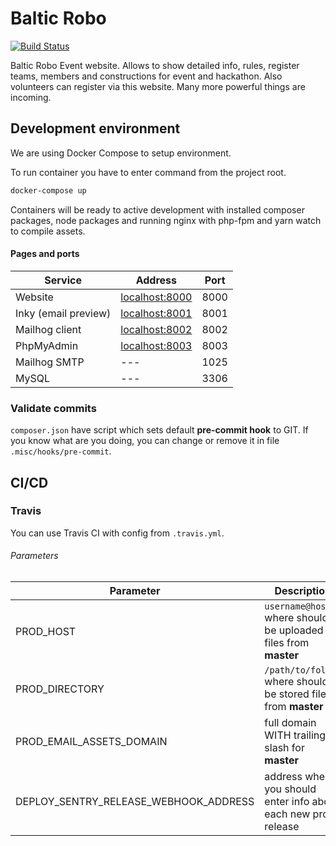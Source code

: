 # Baltic Robo
[![Build Status](https://travis-ci.org/balticrobo/legacy-website.svg?branch=master)](https://travis-ci.org/balticrobo/legacy-website)

Baltic Robo Event website. Allows to show detailed info, rules, register teams,
 members and constructions for event and hackathon. Also volunteers can register
 via this website. Many more powerful things are incoming.
## Development environment
We are using Docker Compose to setup environment.

To run container you have to enter command from the project root.
```bash
docker-compose up
```
Containers will be ready to active development with installed composer packages,
 node packages and running nginx with php-fpm and yarn watch to compile assets.
#### Pages and ports
| Service              | Address                                 | Port |
| -------------------- | --------------------------------------- | ---- |
| Website              | [localhost:8000](http://localhost:8000) | 8000 |
| Inky (email preview) | [localhost:8001](http://localhost:8001) | 8001 |
| Mailhog client       | [localhost:8002](http://localhost:8002) | 8002 |
| PhpMyAdmin           | [localhost:8003](http://localhost:8003) | 8003 |
| Mailhog SMTP         | ---                                     | 1025 |
| MySQL                | ---                                     | 3306 |
### Validate commits
`composer.json` have script which sets default **pre-commit hook** to GIT. If
 you know what are you doing, you can change or remove it in file
 `.misc/hooks/pre-commit`.
## CI/CD
### Travis
You can use Travis CI with config from `.travis.yml`.
###### Parameters
| Parameter                             | Description                                                     |
| ------------------------------------- | --------------------------------------------------------------- |
| PROD_HOST                             | `username@host` where should be uploaded files from **master**  |
| PROD_DIRECTORY                        | `/path/to/folder` where should be stored files from **master**  |
| PROD_EMAIL_ASSETS_DOMAIN              | full domain WITH trailing slash for **master**                  |
| DEPLOY_SENTRY_RELEASE_WEBHOOK_ADDRESS | address where you should enter info about each new prod release |
